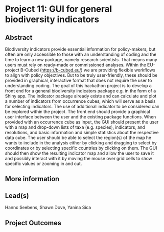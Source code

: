 # Project 11: GUI for general biodiversity indicators
## Abstract
Biodiversity indicators provide essential information for policy-makers, but often are only accessible to those with an understanding of coding and the time to learn a new package, namely research scientists. That means many users must rely on ready-made or commissioned analyses. Within the EU-project B-Cubed (https://b-cubed.eu/) we are providing flexible workflows to align with policy objectives. But to be truly user-friendly, these should be provided in graphical, interactive format that does not require the user to understanding coding. The goal of this hackathon project is to develop a front end for a general biodiversity indicators package e.g. in the form of a Shiny app. The indicator package already exists and can calculate and plot a number of indicators from occurrence cubes, which will serve as a basis for selecting indicators. The use of additional indicator to be considered can be explored within the project. The front end should provide a graphical user interface between the user and the existing package functions. When provided with an occurrence cube as input, the GUI should present the user with a map and drop-down lists of taxa (e.g. species), indicators, and resolutions, and basic information and simple statistics about the respective data cube. The user should be able to select the region(s) of the map he wants to include in the analysis either by clicking and dragging to select by coordinates or by selecting specific countries by clicking on them. The GUI should then show the resulting indicator map and allow the user to save it and possibly interact with it by moving the mouse over grid cells to show specific values or zooming in and out.




## More information


## Lead(s)
Hanno Seebens, Shawn Dove, Yanina Sica

## Project Outcomes
